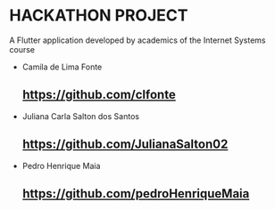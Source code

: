 # HACKATHON PROJECT

A Flutter application developed by academics of the Internet Systems course

- Camila de Lima Fonte
    ## https://github.com/clfonte
- Juliana Carla Salton dos Santos
    ## https://github.com/JulianaSalton02
- Pedro Henrique Maia
    ## https://github.com/pedroHenriqueMaia
